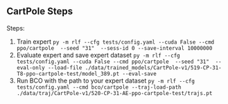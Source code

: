 ## CartPole Steps
Steps: 
1. Train expert `py -m rlf --cfg tests/config.yaml --cuda False --cmd ppo/cartpole  --seed "31"  --sess-id 0 --save-interval 10000000`
2. Evaluate expert and save expert dataset `py -m rlf --cfg tests/config.yaml
   --cuda False --cmd ppo/cartpole  --seed "31"  --eval-only --load-file
   ./data/trained_models/CartPole-v1/519-CP-31-T8-ppo-cartpole-test/model_389.pt --eval-save` 
3. Run BCO with the path to your expert dataset `py -m rlf --cfg tests/config.yaml --cmd bco/cartpole --traj-load-path ./data/traj/CartPole-v1/520-CP-31-AE-ppo-cartpole-test/trajs.pt`
